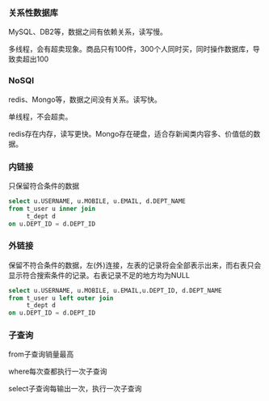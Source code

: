 ### 关系性数据库
MySQL、DB2等，数据之间有依赖关系，读写慢。

多线程，会有超卖现象。商品只有100件，300个人同时买，同时操作数据库，导致卖超出100

### NoSQl
redis、Mongo等，数据之间没有关系。读写快。

单线程，不会超卖。

redis存在内存，读写更快。Mongo存在硬盘，适合存新闻类内容多、价值低的数据。


### 内链接
只保留符合条件的数据
```sql
select u.USERNAME, u.MOBILE, u.EMAIL, d.DEPT_NAME
from t_user u inner join
     t_dept d
on u.DEPT_ID = d.DEPT_ID
```

### 外链接
保留不符合条件的数据，左(外)连接，左表的记录将会全部表示出来，而右表只会显示符合搜索条件的记录。右表记录不足的地方均为NULL
```sql
select u.USERNAME, u.MOBILE, u.EMAIL,u.DEPT_ID, d.DEPT_NAME
from t_user u left outer join
     t_dept d
on u.DEPT_ID = d.DEPT_ID
```

### 子查询
from子查询销量最高

where每次查都执行一次子查询

select子查询每输出一次，执行一次子查询